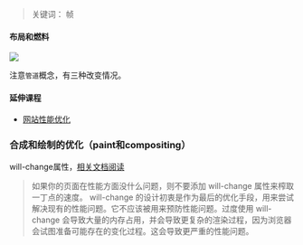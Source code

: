 >关键词：
帧

#### 布局和燃料
![](https://ooo.0o0.ooo/2017/07/02/595910a085b8d.png)

注意`管道`概念，有三种改变情况。


#### 延伸课程
* [网站性能优化](https://cn.udacity.com/course/website-performance-optimization--ud884/)

### 合成和绘制的优化（paint和compositing）
will-change属性，[相关文档阅读](https://developer.mozilla.org/zh-CN/docs/Web/CSS/will-change)
>如果你的页面在性能方面没什么问题，则不要添加 will-change 属性来榨取一丁点的速度。 will-change 的设计初衷是作为最后的优化手段，用来尝试解决现有的性能问题。它不应该被用来预防性能问题。过度使用 will-change 会导致大量的内存占用，并会导致更复杂的渲染过程，因为浏览器会试图准备可能存在的变化过程。这会导致更严重的性能问题。
